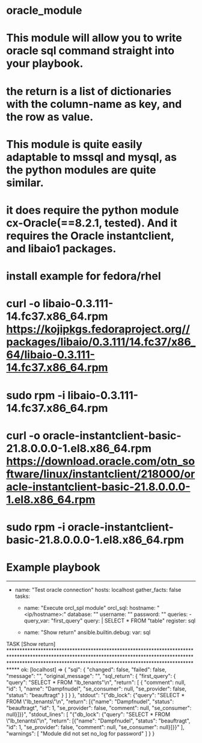 # oracle_module

# This module will allow you to write oracle sql command straight into your playbook.
# the return is a list of dictionaries with the column-name as key, and the row as value.
# This module is quite easily adaptable to mssql and mysql, as the python modules are quite similar.

# it does require the python module cx-Oracle(==8.2.1, tested). And it requires the Oracle instantclient, and libaio1 packages.
# install example for fedora/rhel
# curl -o libaio-0.3.111-14.fc37.x86_64.rpm https://kojipkgs.fedoraproject.org//packages/libaio/0.3.111/14.fc37/x86_64/libaio-0.3.111-14.fc37.x86_64.rpm
# sudo rpm -i libaio-0.3.111-14.fc37.x86_64.rpm
# curl -o oracle-instantclient-basic-21.8.0.0.0-1.el8.x86_64.rpm https://download.oracle.com/otn_software/linux/instantclient/218000/oracle-instantclient-basic-21.8.0.0.0-1.el8.x86_64.rpm
# sudo rpm -i oracle-instantclient-basic-21.8.0.0.0-1.el8.x86_64.rpm

# Example playbook
---

- name: "Test oracle connection"
  hosts: localhost
  gather_facts: false
  tasks:

    - name: "Execute orcl_spl module"
      orcl_sql:
        hostname: "<ip/hostname>:<port>"
        database: "<database-name>"
        username: "<username>"
        password: "<password>"
        queries:
          - query_var: "first_query"
            query: |
              SELECT * FROM "table"
      register: sql

    - name: "Show return"
      ansible.builtin.debug:
        var: sql


TASK [Show return] **************************************************************************************************************************************************************************************************************************
ok: [localhost] => {
    "sql": {
        "changed": false,
        "failed": false,
        "message": "",
        "original_message": "",
        "sql_return": {
            "first_query": {
                "query": "SELECT * FROM \"lb_tenants\"\n",
                "return": [
                    {
                        "comment": null,
                        "id": 1,
                        "name": "Dampfnudel",
                        "se_consumer": null,
                        "se_provider": false,
                        "status": "beauftragt"
                    }
                ]
            }
        },
        "stdout": "{\"db_lock\": {\"query\": \"SELECT * FROM \\\"lb_tenants\\\"\\n\", \"return\": [{\"name\": \"Dampfnudel\", \"status\": \"beauftragt\", \"id\": 1, \"se_provider\": false, \"comment\": null, \"se_consumer\": null}]}}",
        "stdout_lines": [
            "{\"db_lock\": {\"query\": \"SELECT * FROM \\\"lb_tenants\\\"\\n\", \"return\": [{\"name\": \"Dampfnudel\", \"status\": \"beauftragt\", \"id\": 1, \"se_provider\": false, \"comment\": null, \"se_consumer\": null}]}}"
        ],
        "warnings": [
            "Module did not set no_log for password"
        ]
    }
}

